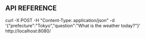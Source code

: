 ## API REFERENCE
curl -X POST -H "Content-Type: application/json" -d '{"prefecture":"Tokyo","question":"What is the weather today?"}' http://localhost:8080/
